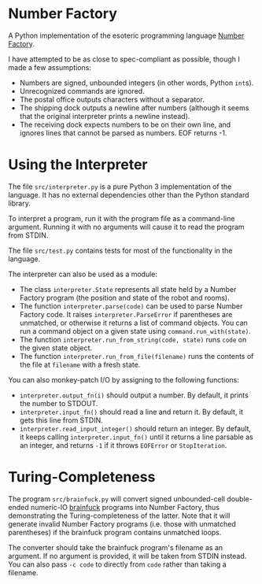 # Number Factory

A Python implementation of the esoteric programming language
[Number Factory](https://esolangs.org/wiki/Number_Factory).

I have attempted to be as close to spec-compliant as possible, though I made a
few assumptions:

- Numbers are signed, unbounded integers (in other words, Python `int`s).
- Unrecognized commands are ignored.
- The postal office outputs characters without a separator.
- The shipping dock outputs a newline after numbers (although it seems that the
  original interpreter prints a newline instead).
- The receiving dock expects numbers to be on their own line, and ignores lines
  that cannot be parsed as numbers. EOF returns -1.

# Using the Interpreter

The file `src/interpreter.py` is a pure Python 3 implementation of the language.
It has no external dependencies other than the Python standard library.

To interpret a program, run it with the program file as a command-line argument.
Running it with no arguments will cause it to read the program from STDIN.

The file `src/test.py` contains tests for most of the functionality in the
language.

The interpreter can also be used as a module:

- The class `interpreter.State` represents all state held by a Number Factory
  program (the position and state of the robot and rooms).
- The function `interpreter.parse(code)` can be used to parse Number Factory
  code. It raises `interpreter.ParseError` if parentheses are unmatched, or
  otherwise it returns a list of command objects. You can run a command object
  on a given state using `command.run_with(state)`.
- The function `interpreter.run_from_string(code, state)` runs `code` on the
  given state object.
- The function `interpreter.run_from_file(filename)` runs the contents of the
  file at `filename` with a fresh state.

You can also monkey-patch I/O by assigning to the following functions:

- `interpreter.output_fn(i)` should output a number. By default, it prints the
  number to STDOUT.
- `interpreter.input_fn()` should read a line and return it. By default, it
  gets this line from STDIN.
- `interpreter.read_input_integer()` should return an integer. By default, it
  keeps calling `interpreter.input_fn()` until it returns a line parsable as an
  integer, and returns `-1` if it throws `EOFError` or `StopIteration`.
  
# Turing-Completeness

The program `src/brainfuck.py` will convert signed unbounded-cell double-ended
numeric-IO [brainfuck](https://esolangs.org/wiki/brainfuck) programs into
Number Factory, thus demonstrating the Turing-completeness of the latter. Note
that it will generate invalid Number Factory programs (i.e. those with
unmatched parentheses) if the brainfuck program contains unmatched loops.

The converter should take the brainfuck program's filename as an argument. If
no argument is provided, it will be taken from STDIN instead. You can also pass
`-c code` to directly from `code` rather than taking a filename.